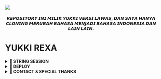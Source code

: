 ![](https://github.com/Rexashh/yukkixa/blob/4d0892d9b4dd75231ec240c90a4571f755a77864/Utils/e1f986194ed9ce5f62cc9d26e7f01ee0.gif)

<h4 align="center">
    𝙍𝙀𝙋𝙊𝙎𝙄𝙏𝙊𝙍𝙔 𝙄𝙉𝙄 𝙈𝙄𝙇𝙄𝙆 𝙔𝙐𝙆𝙆𝙄 𝙑𝙀𝙍𝙎𝙄 𝙇𝘼𝙒𝘼𝙎, 𝘿𝘼𝙉 𝙎𝘼𝙔𝘼 𝙃𝘼𝙉𝙔𝘼 𝘾𝙇𝙊𝙉𝙄𝙉𝙂 𝙈𝙀𝙍𝙐𝘽𝘼𝙃 𝘽𝘼𝙃𝘼𝙎𝘼 𝙈𝙀𝙉𝙅𝘼𝘿𝙄 𝘽𝘼𝙃𝘼𝙎𝘼 𝙄𝙉𝘿𝙊𝙉𝙀𝙎𝙄𝘼 𝘿𝘼𝙉 𝙇𝘼𝙄𝙉 𝙇𝘼𝙄𝙉.
</h4>


    
# YUKKI REXA

<details>
<summary><b>🚀 STRING SESSION </b></summary>
<br>
<h4>ᴀᴍʙɪʟ sᴇssɪᴏɴ ᴠɪᴀ ᴛᴇʟᴇɢʀᴀᴍ ᴍᴇʟᴀʟᴜɪ xᴀ sᴛʀɪɴɢ ʙᴏᴛ: </h4>    
<p><a href="https://t.me/xastringrobot"><img src="https://img.shields.io/badge/xa%20string%20bot-black?style=for-the-badge&logo=appveyor" width="200""/></a></p>
    
</details>

<details>
<summary><b>🚀 DEPLOY </b></summary>
<br>

<h4>ᴋʟɪᴋ ᴛᴏᴍʙᴏʟ ᴅɪʙᴀᴡᴀʜ ɪɴɪ ᴜɴᴛᴜᴋ ᴍᴇɴ ᴅᴇᴘʟᴏʏ ʀᴇᴘᴏsɪᴛᴏʀʏ ɪɴɪ ᴅɪʜᴇʀᴏᴋᴜ!</h4>    
<p><a href="https://dashboard.heroku.com/new?template=https://github.com/Rexashh/YukkiRexa/tree/master"><img src="https://img.shields.io/badge/Deploy%20To%20Heroku-blueviolet?style=for-the-badge&logo=heroku" width="200""/></a></p>  


</details>

<details>
<summary><b>🚀 CONTACT & SPECIAL THANKS</b></summary>

## ᴄᴏɴᴛᴀᴄᴛ
- [ᴄʜᴀɴɴᴇʟ](https://t.me/tirexgugel)
- [ɢʀᴏᴜᴘ](https://t.me/rexaprivateroom)
- [ᴏᴡɴᴇʀ](https://t.me/JustRex)

## sᴘᴇᴄɪᴀʟ ᴛʜᴀɴᴋs

sᴘᴇᴄɪᴀʟ ᴛʜᴀɴᴋs ᴜɴᴛᴜᴋ ᴛᴇᴀᴍ ʏᴜᴋᴋɪ sᴇʙᴀɢᴀɪ ʙᴀsᴇ ᴅᴀʀɪ ʀᴇᴘᴏ ɪɴɪ:

- [TeamYukki](https://github.com/TeamYukki)
